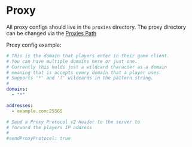 # Proxy

All proxy configs should live in the `proxies` directory.
The proxy directory can be changed via the [Proxies Path](cli-and-env-vars#proxies-path)

Proxy config example:
```yml [my-server.yml]
# This is the domain that players enter in their game client.
# You can have multiple domains here or just one.
# Currently this holds just a wildcard character as a domain
# meaning that is accepts every domain that a player uses.
# Supports '*' and '?' wildcards in the pattern string.
#
domains:
  - "*"

addresses:
  - example.com:25565

# Send a Proxy Protocol v2 Header to the server to
# forward the players IP address
#
#sendProxyProtocol: true
```